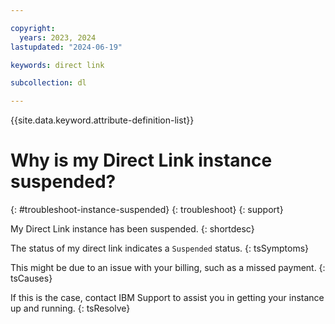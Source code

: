 ```yaml
---

copyright:
  years: 2023, 2024
lastupdated: "2024-06-19"

keywords: direct link

subcollection: dl

---
```


{{site.data.keyword.attribute-definition-list}}

# Why is my Direct Link instance suspended?
{: #troubleshoot-instance-suspended}
{: troubleshoot}
{: support}

My Direct Link instance has been suspended.
{: shortdesc}

The status of my direct link indicates a `Suspended` status.
{: tsSymptoms}

This might be due to an issue with your billing, such as a missed payment.
{: tsCauses}

If this is the case, contact IBM Support to assist you in getting your instance up and running.
{: tsResolve}
